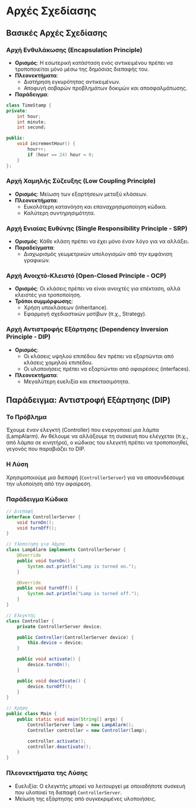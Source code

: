 # Αρχές Σχεδίασης

## Βασικές Αρχές Σχεδίασης

### Αρχή Ενθυλάκωσης (Encapsulation Principle)
- **Ορισμός**: Η εσωτερική κατάσταση ενός αντικειμένου πρέπει να τροποποιείται μόνο μέσω της δημόσιας διεπαφής του.
- **Πλεονεκτήματα**:
  - Διατήρηση εγκυρότητας αντικειμένων.
  - Αποφυγή σοβαρών προβλημάτων δοκιμών και αποσφαλμάτωσης.
- **Παράδειγμα**:
```cpp
class TimeStamp {
private:
    int hour;
    int minute;
    int second;

public:
    void incrementHour() {
        hour++;
        if (hour == 24) hour = 0;
    }
};
```

### Αρχή Χαμηλής Σύζευξης (Low Coupling Principle)
- **Ορισμός**: Μείωση των εξαρτήσεων μεταξύ κλάσεων.
- **Πλεονεκτήματα**:
  - Ευκολότερη κατανόηση και επαναχρησιμοποίηση κώδικα.
  - Καλύτερη συντηρησιμότητα.

### Αρχή Ενιαίας Ευθύνης (Single Responsibility Principle - SRP)
- **Ορισμός**: Κάθε κλάση πρέπει να έχει μόνο έναν λόγο για να αλλάξει.
- **Παραδείγματα**:
  - Διαχωρισμός γεωμετρικών υπολογισμών από την εμφάνιση γραφικών.

### Αρχή Ανοιχτό-Κλειστό (Open-Closed Principle - OCP)
- **Ορισμός**: Οι κλάσεις πρέπει να είναι ανοιχτές για επέκταση, αλλά κλειστές για τροποποίηση.
- **Τρόποι συμμόρφωσης**:
  - Χρήση υποκλάσεων (inheritance).
  - Εφαρμογή σχεδιαστικών μοτίβων (π.χ., Strategy).

### Αρχή Αντιστροφής Εξάρτησης (Dependency Inversion Principle - DIP)
- **Ορισμός**:
  - Οι κλάσεις υψηλού επιπέδου δεν πρέπει να εξαρτώνται από κλάσεις χαμηλού επιπέδου.
  - Οι υλοποιήσεις πρέπει να εξαρτώνται από αφαιρέσεις (interfaces).
- **Πλεονεκτήματα**:
  - Μεγαλύτερη ευελιξία και επεκτασιμότητα.

## Παράδειγμα: Αντιστροφή Εξάρτησης (DIP)

### Το Πρόβλημα
Έχουμε έναν ελεγκτή (Controller) που ενεργοποιεί μια λάμπα (LampAlarm). Αν θέλουμε να αλλάξουμε τη συσκευή που ελέγχεται (π.χ., από λάμπα σε κινητήρα), ο κώδικας του ελεγκτή πρέπει να τροποποιηθεί, γεγονός που παραβιάζει το DIP.

### Η Λύση
Χρησιμοποιούμε μια διεπαφή (`ControllerServer`) για να αποσυνδέσουμε την υλοποίηση από την αφαίρεση.

### Παράδειγμα Κώδικα
```java
// Διεπαφή
interface ControllerServer {
    void turnOn();
    void turnOff();
}

// Υλοποίηση για λάμπα
class LampAlarm implements ControllerServer {
    @Override
    public void turnOn() {
        System.out.println("Lamp is turned on.");
    }

    @Override
    public void turnOff() {
        System.out.println("Lamp is turned off.");
    }
}

// Ελεγκτής
class Controller {
    private ControllerServer device;

    public Controller(ControllerServer device) {
        this.device = device;
    }

    public void activate() {
        device.turnOn();
    }

    public void deactivate() {
        device.turnOff();
    }
}

// Χρήση
public class Main {
    public static void main(String[] args) {
        ControllerServer lamp = new LampAlarm();
        Controller controller = new Controller(lamp);

        controller.activate();
        controller.deactivate();
    }
}
```

### Πλεονεκτήματα της Λύσης
- Ευελιξία: Ο ελεγκτής μπορεί να λειτουργεί με οποιαδήποτε συσκευή που υλοποιεί τη διεπαφή `ControllerServer`.
- Μείωση της εξάρτησης από συγκεκριμένες υλοποιήσεις.

